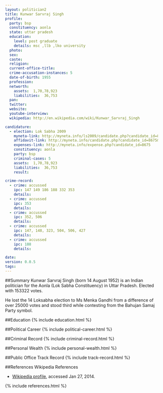 ```yaml
---
layout: politician2
title: Kunwar Sarvraj Singh
profile: 
  party: bsp
  constituency: aonla
  state: uttar pradesh
  education: 
    level: post graduate
    details: msc ,llb ,lko university
  photo: 
  sex: 
  caste: 
  religion: 
  current-office-title: 
  crime-accusation-instances: 5
  date-of-birth: 1955
  profession: 
  networth: 
    assets:  1,70,78,923
    liabilities:  36,753
  pan: 
  twitter: 
  website: 
  youtube-interview: 
  wikipedia: http://en.wikipedia.com/wiki/Kunwar_Sarvraj_Singh

candidature: 
  - election: Lok Sabha 2009
    myneta-link: http://myneta.info/ls2009/candidate.php?candidate_id=8675
    affidavit-link: http://myneta.info/candidate.php?candidate_id=8675&scan=original
    expenses-link: http://myneta.info/expense.php?candidate_id=8675
    constituency: aonla 
    party: bsp
    criminal-cases: 5
    assets:  1,70,78,923
    liabilities:  36,753
    result:  

crime-record: 
  - crime: accussed
    ipc: 147 149 186 188 332 353
    details:    
  - crime: accussed
    ipc: 353
    details:    
  - crime: accussed
    ipc: 352, 506
    details:    
  - crime: accussed
    ipc: 147, 148, 323, 504, 506, 427
    details:    
  - crime: accussed
    ipc: 188
    details:    

date: 
version: 0.0.5
tags: 
---
```

##Summary
Kunwar Sarvraj Singh (born 14 August 1952) is an Indian politician for the Aonla (Lok Sabha Constituency) in Uttar Pradesh. Elected with 153322 votes.

He lost the 14 Loksabha election to Ms Menka Gandhi from a difference of over 25000 votes and stood third while contesting from the Bahujan Samaj Party symbol.


##Education
{% include education.html %}


##Political Career
{% include political-career.html %}


##Criminal Record
{% include criminal-record.html %}


##Personal Wealth
{% include personal-wealth.html %}


##Public Office Track Record
{% include track-record.html %}


##References
Wikipedia References
- [Wikipedia profile]({{page.profile.wikipedia}}), accessed Jan 27, 2014.



{% include references.html %}